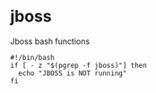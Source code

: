 # jboss


Jboss bash functions

    #!/bin/bash
    if [ - z "$(pgrep -f jboss)"] then
      echo "JBOSS is NOT running"
    fi

